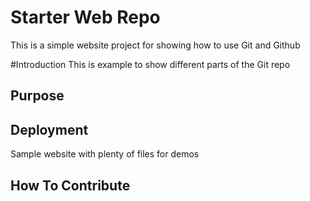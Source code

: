 # Starter Web Repo

This is a simple website project for
showing how to use Git and Github

#Introduction
This is example to show different parts
of the Git repo

## Purpose

## Deployment


Sample website with plenty of files for demos

## How To Contribute
